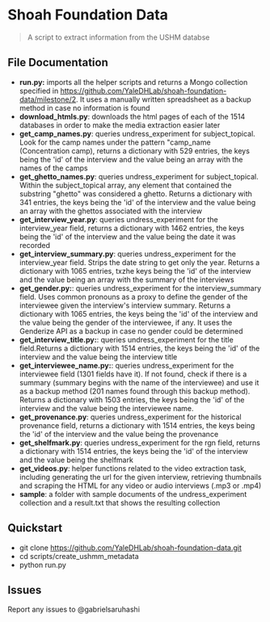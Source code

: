 # Shoah Foundation Data

> A script to extract information from the USHM databse

## File Documentation

* **run.py:** imports all the helper scripts and returns a Mongo collection specified in https://github.com/YaleDHLab/shoah-foundation-data/milestone/2. It uses a manually written spreadsheet as a backup method in case no information is found
* **download_htmls.py**: downloads the html pages of each of the 1514 databases in order to make the media extraction easier later
* **get\_camp\_names.py**: queries undress\_experiment for subject_topical. Look for the camp names under the pattern "camp\_name (Concentration camp), returns a dictionary with 529 entries, the keys being the 'id' of the interview and the value being an array with the names of the camps
* **get\_ghetto\_names.py**: queries undress\_experiment for subject\_topical. Within the subject\_topical array, any element that contained the substring "ghetto" was considered a ghetto. Returns a dictionary with 341 entries, the keys being the 'id' of the interview and the value being an array with the ghettos associated with the interview
* **get\_interview\_year.py**: queries undress\_experiment for the interview\_year field, returns a dictionary with 1462 entries, the keys being the 'id' of the interview and the value being the date it was recorded
* **get\_interview\_summary.py**: queries undress\_experiment for the interview\_year field. Strips the date string to get only the year. Returns a dictionary with 1065 entries, txzhe keys being the 'id' of the interview and the value being an array with the summary of the interviews
* **get\_gender.py:**: queries undress\_experiment for the interview\_summary field. Uses common pronouns as a proxy to define the gender of the interviewee given the interview's interview summary. Returns a dictionary with 1065 entries, the keys being the 'id' of the interview and the value being the gender of the interviewee, if any. It uses the Genderize API as a backup in case no gender could be determined
* **get\_interview\_title.py:**: queries undress\_experiment for the title field.Returns a dictionary with 1514 entries, the keys being the 'id' of the interview and the value being the interview title
* **get\_interviewee_name.py:**: queries undress\_experiment for the interviewee field (1301 fields have it). If not found, check if there is a summary (summary begins with the name of the interviewee) and use it as a backup method (201 names found through this backup method). Returns a dictionary with 1503 entries, the keys being the 'id' of the interview and the value being the interviewee name. 
* **get\_provenance.py**: queries undress\_experiment for the historical provenance field, returns a dictionary with 1514 entries, the keys being the 'id' of the interview and the value being the provenance
* **get\_shelfmark.py**: queries undress\_experiment for the rgn field, returns a dictionary with 1514 entries, the keys being the 'id' of the interview and the value being the shelfmark
* **get\_videos.py**: helper functions related to the video extraction task, including generating the url for the given interview, retrieving thumbnails and scraping the HTML for any video or audio interviews (.mp3 or .mp4)
* **sample**: a folder with sample documents of the undress_experiment collection and a result.txt that shows the resulting collection

## Quickstart

* git clone https://github.com/YaleDHLab/shoah-foundation-data.git
* cd scripts/create\_ushmm\_metadata
* python run.py


## Issues

Report any issues to @gabrielsaruhashi